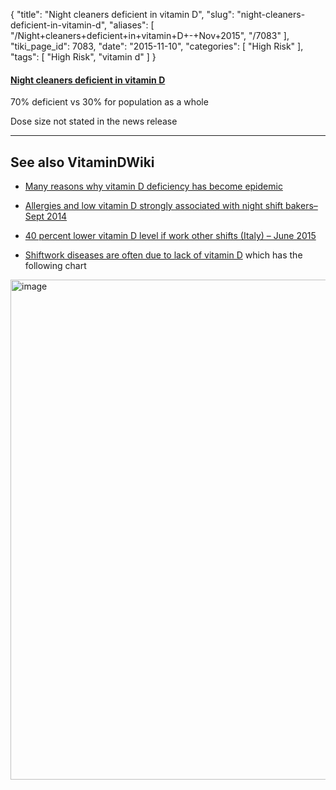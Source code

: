 {
    "title": "Night cleaners deficient in vitamin D",
    "slug": "night-cleaners-deficient-in-vitamin-d",
    "aliases": [
        "/Night+cleaners+deficient+in+vitamin+D+-+Nov+2015",
        "/7083"
    ],
    "tiki_page_id": 7083,
    "date": "2015-11-10",
    "categories": [
        "High Risk"
    ],
    "tags": [
        "High Risk",
        "vitamin d"
    ]
}


#### [Night cleaners deficient in vitamin D](http://www.europeancleaningjournal.com/magazine/articles/latest-news/night-cleaners-deficient-in-vitamin-d)

70% deficient vs 30% for population as a whole

Dose size not stated in the news release

---

## See also VitaminDWiki

* [Many reasons why vitamin D deficiency has become epidemic](/posts/many-reasons-why-vitamin-d-deficiency-has-become-epidemic)

* [Allergies and low vitamin D strongly associated with night shift bakers– Sept 2014](/posts/allergies-and-low-vitamin-d-strongly-associated-with-night-shift-bakers)

* [40 percent lower vitamin D level if work other shifts (Italy) – June 2015](/posts/40-percent-lower-vitamin-d-level-if-work-other-shifts-italy)

* [Shiftwork diseases are often due to lack of vitamin D](/posts/shiftwork-diseases-are-often-due-to-lack-of-vitamin-d) which has the following chart

<img src="https://d378j1rmrlek7x.cloudfront.net/attachments/gif/shiftwork-disease.gif" alt="image" width="800">